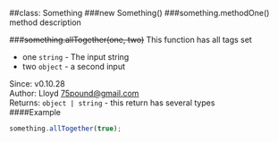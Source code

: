 
##class: Something
###new Something()
###something.methodOne()
method description

###~~something.allTogether(one, two)~~
This function has all tags set


 - one `string` - The input string
 - two `object` - a second input

Since: v0.10.28  
Author: Lloyd <75pound@gmail.com>  
Returns: `object | string` - this return has several types  
####Example
```js
something.allTogether(true);
```

